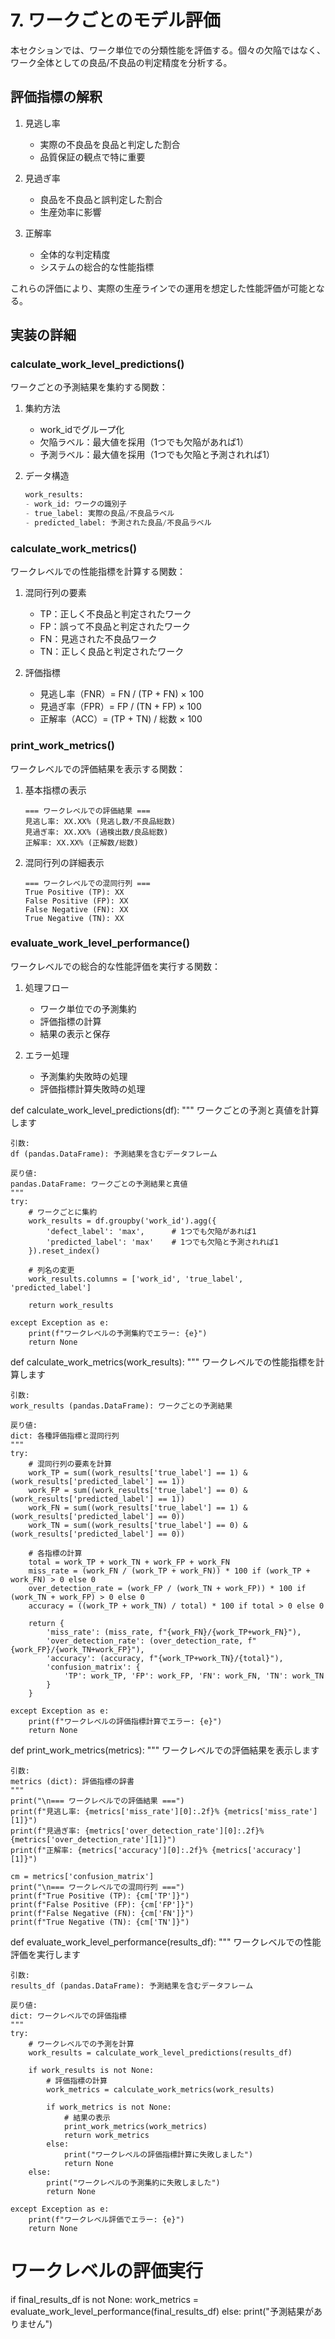 # 7. ワークごとのモデル評価

本セクションでは、ワーク単位での分類性能を評価する。個々の欠陥ではなく、ワーク全体としての良品/不良品の判定精度を分析する。

## 評価指標の解釈

1. 見逃し率
   - 実際の不良品を良品と判定した割合
   - 品質保証の観点で特に重要

2. 見過ぎ率
   - 良品を不良品と誤判定した割合
   - 生産効率に影響

3. 正解率
   - 全体的な判定精度
   - システムの総合的な性能指標

これらの評価により、実際の生産ラインでの運用を想定した性能評価が可能となる。

## 実装の詳細

### calculate_work_level_predictions()
ワークごとの予測結果を集約する関数：

1. 集約方法
   - work_idでグループ化
   - 欠陥ラベル：最大値を採用（1つでも欠陥があれば1）
   - 予測ラベル：最大値を採用（1つでも欠陥と予測されれば1）

2. データ構造
   ```python
   work_results:
   - work_id: ワークの識別子
   - true_label: 実際の良品/不良品ラベル
   - predicted_label: 予測された良品/不良品ラベル
   ```

### calculate_work_metrics()
ワークレベルでの性能指標を計算する関数：

1. 混同行列の要素
   - TP：正しく不良品と判定されたワーク
   - FP：誤って不良品と判定されたワーク
   - FN：見逃された不良品ワーク
   - TN：正しく良品と判定されたワーク

2. 評価指標
   - 見逃し率（FNR）= FN / (TP + FN) × 100
   - 見過ぎ率（FPR）= FP / (TN + FP) × 100
   - 正解率（ACC）= (TP + TN) / 総数 × 100

### print_work_metrics()
ワークレベルでの評価結果を表示する関数：

1. 基本指標の表示
   ```
   === ワークレベルでの評価結果 ===
   見逃し率: XX.XX% (見逃し数/不良品総数)
   見過ぎ率: XX.XX% (過検出数/良品総数)
   正解率: XX.XX% (正解数/総数)
   ```

2. 混同行列の詳細表示
   ```
   === ワークレベルでの混同行列 ===
   True Positive (TP): XX
   False Positive (FP): XX
   False Negative (FN): XX
   True Negative (TN): XX
   ```

### evaluate_work_level_performance()
ワークレベルでの総合的な性能評価を実行する関数：

1. 処理フロー
   - ワーク単位での予測集約
   - 評価指標の計算
   - 結果の表示と保存

2. エラー処理
   - 予測集約失敗時の処理
   - 評価指標計算失敗時の処理

def calculate_work_level_predictions(df):
    """
    ワークごとの予測と真値を計算します
    
    引数:
    df (pandas.DataFrame): 予測結果を含むデータフレーム
    
    戻り値:
    pandas.DataFrame: ワークごとの予測結果と真値
    """
    try:
        # ワークごとに集約
        work_results = df.groupby('work_id').agg({
            'defect_label': 'max',      # 1つでも欠陥があれば1
            'predicted_label': 'max'    # 1つでも欠陥と予測されれば1
        }).reset_index()
        
        # 列名の変更
        work_results.columns = ['work_id', 'true_label', 'predicted_label']
        
        return work_results
        
    except Exception as e:
        print(f"ワークレベルの予測集約でエラー: {e}")
        return None

def calculate_work_metrics(work_results):
    """
    ワークレベルでの性能指標を計算します
    
    引数:
    work_results (pandas.DataFrame): ワークごとの予測結果
    
    戻り値:
    dict: 各種評価指標と混同行列
    """
    try:
        # 混同行列の要素を計算
        work_TP = sum((work_results['true_label'] == 1) & (work_results['predicted_label'] == 1))
        work_FP = sum((work_results['true_label'] == 0) & (work_results['predicted_label'] == 1))
        work_FN = sum((work_results['true_label'] == 1) & (work_results['predicted_label'] == 0))
        work_TN = sum((work_results['true_label'] == 0) & (work_results['predicted_label'] == 0))
        
        # 各指標の計算
        total = work_TP + work_TN + work_FP + work_FN
        miss_rate = (work_FN / (work_TP + work_FN)) * 100 if (work_TP + work_FN) > 0 else 0
        over_detection_rate = (work_FP / (work_TN + work_FP)) * 100 if (work_TN + work_FP) > 0 else 0
        accuracy = ((work_TP + work_TN) / total) * 100 if total > 0 else 0
        
        return {
            'miss_rate': (miss_rate, f"{work_FN}/{work_TP+work_FN}"),
            'over_detection_rate': (over_detection_rate, f"{work_FP}/{work_TN+work_FP}"),
            'accuracy': (accuracy, f"{work_TP+work_TN}/{total}"),
            'confusion_matrix': {
                'TP': work_TP, 'FP': work_FP, 'FN': work_FN, 'TN': work_TN
            }
        }
        
    except Exception as e:
        print(f"ワークレベルの評価指標計算でエラー: {e}")
        return None

def print_work_metrics(metrics):
    """
    ワークレベルでの評価結果を表示します
    
    引数:
    metrics (dict): 評価指標の辞書
    """
    print("\n=== ワークレベルでの評価結果 ===")
    print(f"見逃し率: {metrics['miss_rate'][0]:.2f}% {metrics['miss_rate'][1]}")
    print(f"見過ぎ率: {metrics['over_detection_rate'][0]:.2f}% {metrics['over_detection_rate'][1]}")
    print(f"正解率: {metrics['accuracy'][0]:.2f}% {metrics['accuracy'][1]}")
    
    cm = metrics['confusion_matrix']
    print("\n=== ワークレベルでの混同行列 ===")
    print(f"True Positive (TP): {cm['TP']}")
    print(f"False Positive (FP): {cm['FP']}")
    print(f"False Negative (FN): {cm['FN']}")
    print(f"True Negative (TN): {cm['TN']}")

def evaluate_work_level_performance(results_df):
    """
    ワークレベルでの性能評価を実行します
    
    引数:
    results_df (pandas.DataFrame): 予測結果を含むデータフレーム
    
    戻り値:
    dict: ワークレベルでの評価指標
    """
    try:
        # ワークレベルでの予測を計算
        work_results = calculate_work_level_predictions(results_df)
        
        if work_results is not None:
            # 評価指標の計算
            work_metrics = calculate_work_metrics(work_results)
            
            if work_metrics is not None:
                # 結果の表示
                print_work_metrics(work_metrics)
                return work_metrics
            else:
                print("ワークレベルの評価指標計算に失敗しました")
                return None
        else:
            print("ワークレベルの予測集約に失敗しました")
            return None
            
    except Exception as e:
        print(f"ワークレベル評価でエラー: {e}")
        return None

# ワークレベルの評価実行
if final_results_df is not None:
    work_metrics = evaluate_work_level_performance(final_results_df)
else:
    print("予測結果がありません")
